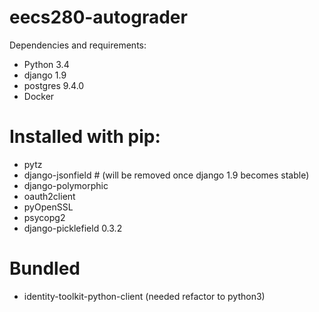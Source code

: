 # eecs280-autograder

Dependencies and requirements:
- Python 3.4
- django 1.9
- postgres 9.4.0
- Docker
# Installed with pip:
- pytz
- django-jsonfield # (will be removed once django 1.9 becomes stable)
- django-polymorphic
- oauth2client
- pyOpenSSL
- psycopg2
- django-picklefield 0.3.2

# Bundled
- identity-toolkit-python-client (needed refactor to python3)
